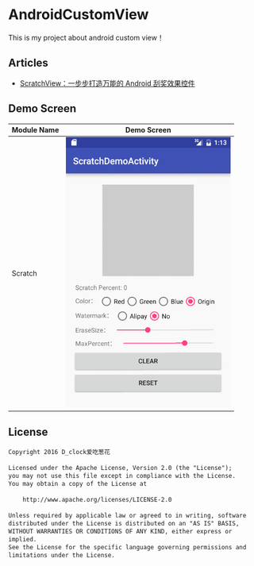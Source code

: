 # AndroidCustomView

This is my project about android custom view！

## Articles

- [ScratchView：一步步打造万能的 Android 刮奖效果控件](http://www.jianshu.com/p/2514a08d8217)

## Demo Screen

|     Module Name                |        Demo Screen              |
| ----------------------------  | ----------------------------- | 
| Scratch | ![ScratchView](screen/scratch-demo-screen.gif)   |

## License

    Copyright 2016 D_clock爱吃葱花
    
    Licensed under the Apache License, Version 2.0 (the "License");
    you may not use this file except in compliance with the License.
    You may obtain a copy of the License at
    
        http://www.apache.org/licenses/LICENSE-2.0
    
    Unless required by applicable law or agreed to in writing, software
    distributed under the License is distributed on an "AS IS" BASIS,
    WITHOUT WARRANTIES OR CONDITIONS OF ANY KIND, either express or implied.
    See the License for the specific language governing permissions and
    limitations under the License.